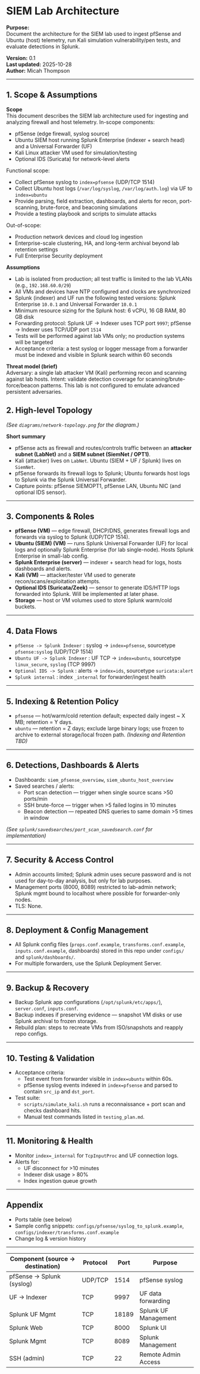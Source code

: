 # SIEM Lab Architecture

**Purpose:**  
Document the architecture for the SIEM lab used to ingest pfSense and Ubuntu (host) telemetry, run Kali simulation vulnerability/pen tests, and evaluate detections in Splunk.

**Version:** 0.1  
**Last updated:** 2025-10-28  
**Author:** Micah Thompson

---

## 1. Scope & Assumptions

**Scope**  
This document describes the SIEM lab architecture used for ingesting and analyzing firewall and host telemetry. In-scope components:
- pfSense (edge firewall, syslog source)
- Ubuntu SIEM host running Splunk Enterprise (indexer + search head) and a Universal Forwarder (UF)
- Kali Linux attacker VM used for simulation/testing
- Optional IDS (Suricata) for network-level alerts

Functional scope:
- Collect pfSense syslog to `index=pfsense` (UDP/TCP 1514)
- Collect Ubuntu host logs (`/var/log/syslog`, `/var/log/auth.log`) via UF to `index=ubuntu`
- Provide parsing, field extraction, dashboards, and alerts for recon, port-scanning, brute-force, and beaconing simulations
- Provide a testing playbook and scripts to simulate attacks

Out-of-scope:
- Production network devices and cloud log ingestion
- Enterprise-scale clustering, HA, and long-term archival beyond lab retention settings
- Full Enterprise Security deployment

**Assumptions**
- Lab is isolated from production; all test traffic is limited to the lab VLANs (e.g., `192.168.60.0/29`)
- All VMs and devices have NTP configured and clocks are synchronized
- Splunk (indexer) and UF run the following tested versions: Splunk Enterprise `10.0.1` and Universal Forwarder `10.0.1`
- Minimum resource sizing for the Splunk host: 6 vCPU, 16 GB RAM, 80 GB disk
- Forwarding protocol: Splunk UF → Indexer uses TCP port `9997`; pfSense → Indexer uses TCP/UDP port `1514`
- Tests will be performed against lab VMs only; no production systems will be targeted
- Acceptance criteria: a test syslog or logger message from a forwarder must be indexed and visible in Splunk search within 60 seconds

**Threat model (brief)**  
Adversary: a single lab attacker VM (Kali) performing recon and scanning against lab hosts. Intent: validate detection coverage for scanning/brute-force/beacon patterns. This lab is not configured to emulate advanced persistent adversaries.

## 2. High-level Topology
*(See `diagrams/network-topology.png` for the diagram.)*

**Short summary**  
- pfSense acts as firewall and routes/controls traffic between an **attacker subnet (LabNet)** and a **SIEM subnet (SiemNet / OPT1)**.  
- Kali (attacker) lives on `LabNet`. Ubuntu (SIEM + UF / Splunk) lives on `SiemNet`.  
- pfSense forwards its firewall logs to Splunk; Ubuntu forwards host logs to Splunk via the Splunk Universal Forwarder.  
- Capture points: pfSense SIEMOPT1, pfSense LAN, Ubuntu NIC (and optional IDS sensor).

---

## 3. Components & Roles
- **pfSense (VM)** — edge firewall, DHCP/DNS, generates firewall logs and forwards via syslog to Splunk (UDP/TCP 1514).
- **Ubuntu (SIEM) (VM)** — runs Splunk Universal Forwarder (UF) for local logs and optionally Splunk Enterprise (for lab single-node). Hosts Splunk Enterprise in small-lab config.
- **Splunk Enterprise (server)** — indexer + search head for logs, hosts dashboards and alerts.
- **Kali (VM)** — attacker/tester VM used to generate recon/scans/exploitation attempts.
- **Optional IDS (Suricata/Zeek)** — sensor to generate IDS/HTTP logs forwarded into Splunk. Will be implemented at later phase. 
- **Storage** — host or VM volumes used to store Splunk warm/cold buckets.

---

## 4. Data Flows
- `pfSense -> Splunk Indexer` : syslog -> `index=pfsense`, sourcetype `pfsense:syslog` (UDP/TCP 1514)
- `Ubuntu UF -> Splunk Indexer` : UF TCP -> `index=ubuntu`, sourcetype `linux_secure`, `syslog` (TCP 9997)
- `Optional IDS -> Splunk` : alerts -> `index=ids`, sourcetype `suricata:alert`
- `Splunk internal` : index `_internal` for forwarder/ingest health

---

## 5. Indexing & Retention Policy
- `pfsense` — hot/warm/cold retention default; expected daily ingest ~ X MB; retention = Y days.
- `ubuntu` — retention = Z days; exclude large binary logs; use frozen to archive to external storage/local frozen path.
*(Indexing and Retention TBD)*

---

## 6. Detections, Dashboards & Alerts
- Dashboards: `siem_pfsense_overview`, `siem_ubuntu_host_overview`
- Saved searches / alerts:
  - Port scan detection — trigger when single source scans >50 ports/min
  - SSH brute-force — trigger when >5 failed logins in 10 minutes
  - Beacon detection — repeated DNS queries to same domain >5 times in window

*(See `splunk/savedsearches/port_scan_savedsearch.conf` for implementation)*

---

## 7. Security & Access Control
- Admin accounts limited; Splunk admin uses secure password and is not used for day-to-day analysis, but only for lab purposes.
- Management ports (8000, 8089) restricted to lab-admin network; Splunk mgmt bound to localhost where possible for forwarder-only nodes.
- TLS: None.

---

## 8. Deployment & Config Management
- All Splunk config files (`props.conf.example`, `transforms.conf.example`, `inputs.conf.example`, dashboards) stored in this repo under `configs/` and `splunk/dashboards/`.
- For multiple forwarders, use the Splunk Deployment Server.

---

## 9. Backup & Recovery
- Backup Splunk app configurations (`/opt/splunk/etc/apps/`), `server.conf`, `inputs.conf`.
- Backup indexes if preserving evidence — snapshot VM disks or use Splunk archival to frozen storage.
- Rebuild plan: steps to recreate VMs from ISO/snapshots and reapply repo configs.

---

## 10. Testing & Validation
- Acceptance criteria:
  - Test event from forwarder visible in `index=ubuntu` within 60s.
  - pfSense syslog events indexed in `index=pfsense` and parsed to contain `src_ip` and `dst_port`.
- Test suite:
  - `scripts/simulate_kali.sh` runs a reconnaissance + port scan and checks dashboard hits.
  - Manual test commands listed in `testing_plan.md`.

---

## 11. Monitoring & Health
- Monitor `index=_internal` for `TcpInputProc` and UF connection logs.
- Alerts for:
  - UF disconnect for >10 minutes
  - Indexer disk usage > 80%
  - Index ingestion queue growth

---

## Appendix
- Ports table (see below)  
- Sample config snippets: `configs/pfsense/syslog_to_splunk.example`, `configs/indexer/transforms.conf.example`  
- Change log & version history

---

| Component (source → destination) | Protocol | Port | Purpose |
| ----------------------------------- | ---------| ------ | -------- |
| pfSense → Splunk (syslog) | UDP/TCP | 1514 | pfSense syslog |
| UF → Indexer | TCP | 9997 | UF data forwarding | 
| Splunk UF Mgmt | TCP | 18189 | Splunk UF Management |
| Splunk Web | TCP | 8000 | Splunk UI |
| Splunk Mgmt | TCP | 8089 | Splunk Management |
| SSH (admin) | TCP | 22 | Remote Admin Access |

